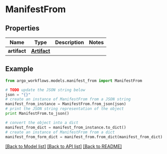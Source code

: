 # ManifestFrom


## Properties

Name | Type | Description | Notes
------------ | ------------- | ------------- | -------------
**artifact** | [**Artifact**](Artifact.md) |  | 

## Example

```python
from argo_workflows.models.manifest_from import ManifestFrom

# TODO update the JSON string below
json = "{}"
# create an instance of ManifestFrom from a JSON string
manifest_from_instance = ManifestFrom.from_json(json)
# print the JSON string representation of the object
print ManifestFrom.to_json()

# convert the object into a dict
manifest_from_dict = manifest_from_instance.to_dict()
# create an instance of ManifestFrom from a dict
manifest_from_form_dict = manifest_from.from_dict(manifest_from_dict)
```
[[Back to Model list]](../README.md#documentation-for-models) [[Back to API list]](../README.md#documentation-for-api-endpoints) [[Back to README]](../README.md)


